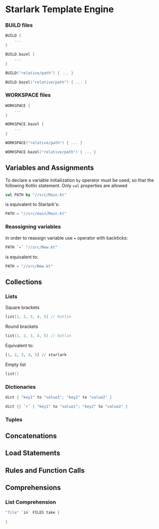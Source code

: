 # Starlark Template Engine

### BUILD files
```kotlin
BUILD {
    ...
}
```
```kotlin
BUILD.bazel {
    ...
}
```
```kotlin
BUILD("relative/path") { ... }
```
```kotlin
BUILD.bazel("relative/path") { ... }
```
### WORKSPACE files
```kotlin
WORKSPACE {
    ...
}
```
```kotlin
WORKSPACE.bazel {
    ...
}
```
```kotlin
WORKSPACE("relative/path") { ... }
```
```kotlin
WORKSPACE.bazel("relative/path") { ... }
```

## Variables and Assignments
To declare a variable initialization `by` operator must be used, 
so that the following Kotlin statement. Only `val` properties are allowed 
```kotlin
val PATH by "//src/Main.kt"
```
is equivalent to Starlark's:

```python
PATH = "//src/main/Main.kt"
```
### Reassigning variables
In order to reassign variable use `=` operator with backticks:
```kotlin
PATH `=` "//src/New.kt"
```
is equivalent to:
```python
PATH = "//src/New.kt"
```

## Collections

### Lists
Square brackets
```kotlin
list[1, 2, 3, 4, 5] // kotlin
```
Round brackets
```kotlin
list(1, 2, 3, 4, 5) // kotlin
```
Equivalent to:
```python
[1, 2, 3, 4, 5] // starlark
```
Empty list
```kotlin
list()
```
### Dictionaries
```kotlin
dict { "key1" to "value1"; "key2" to "value2" }
```
```kotlin
dict {} `+` { "key1" to "value1"; "key2" to "value2" }
```
### Tuples

## Concatenations

## Load Statements

## Rules and Function Calls

## Comprehensions

### List Comprehension
```kotlin
"file" `in` FILES take {
    
}
```


